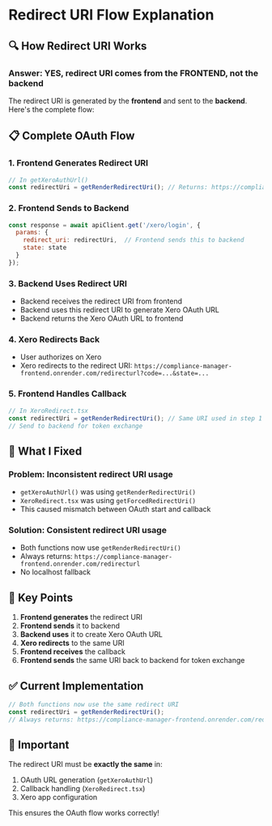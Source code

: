 # Redirect URI Flow Explanation

## 🔍 How Redirect URI Works

### **Answer: YES, redirect URI comes from the FRONTEND, not the backend**

The redirect URI is generated by the **frontend** and sent to the **backend**. Here's the complete flow:

## 📋 Complete OAuth Flow

### 1. **Frontend Generates Redirect URI**
```javascript
// In getXeroAuthUrl()
const redirectUri = getRenderRedirectUri(); // Returns: https://compliance-manager-frontend.onrender.com/redirecturl
```

### 2. **Frontend Sends to Backend**
```javascript
const response = await apiClient.get('/xero/login', {
  params: {
    redirect_uri: redirectUri,  // Frontend sends this to backend
    state: state
  }
});
```

### 3. **Backend Uses Redirect URI**
- Backend receives the redirect URI from frontend
- Backend uses this redirect URI to generate Xero OAuth URL
- Backend returns the Xero OAuth URL to frontend

### 4. **Xero Redirects Back**
- User authorizes on Xero
- Xero redirects to the redirect URI: `https://compliance-manager-frontend.onrender.com/redirecturl?code=...&state=...`

### 5. **Frontend Handles Callback**
```javascript
// In XeroRedirect.tsx
const redirectUri = getRenderRedirectUri(); // Same URI used in step 1
// Send to backend for token exchange
```

## 🔧 What I Fixed

### **Problem**: Inconsistent redirect URI usage
- `getXeroAuthUrl()` was using `getRenderRedirectUri()`
- `XeroRedirect.tsx` was using `getForcedRedirectUri()`
- This caused mismatch between OAuth start and callback

### **Solution**: Consistent redirect URI usage
- Both functions now use `getRenderRedirectUri()`
- Always returns: `https://compliance-manager-frontend.onrender.com/redirecturl`
- No localhost fallback

## 🎯 Key Points

1. **Frontend generates** the redirect URI
2. **Frontend sends** it to backend
3. **Backend uses** it to create Xero OAuth URL
4. **Xero redirects** to the same URI
5. **Frontend receives** the callback
6. **Frontend sends** the same URI back to backend for token exchange

## ✅ Current Implementation

```javascript
// Both functions now use the same redirect URI
const redirectUri = getRenderRedirectUri();
// Always returns: https://compliance-manager-frontend.onrender.com/redirecturl
```

## 🚨 Important

The redirect URI must be **exactly the same** in:
1. OAuth URL generation (`getXeroAuthUrl`)
2. Callback handling (`XeroRedirect.tsx`)
3. Xero app configuration

This ensures the OAuth flow works correctly!
